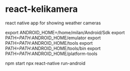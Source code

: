 # react-kelikamera
react native app for showing weather cameras

export ANDROID_HOME=/home/milan/Android/Sdk
export PATH=$PATH:$ANDROID_HOME/emulator
export PATH=$PATH:$ANDROID_HOME/tools
export PATH=$PATH:$ANDROID_HOME/tools/bin
export PATH=$PATH:$ANDROID_HOME/platform-tools

npm start
npx react-native run-android


